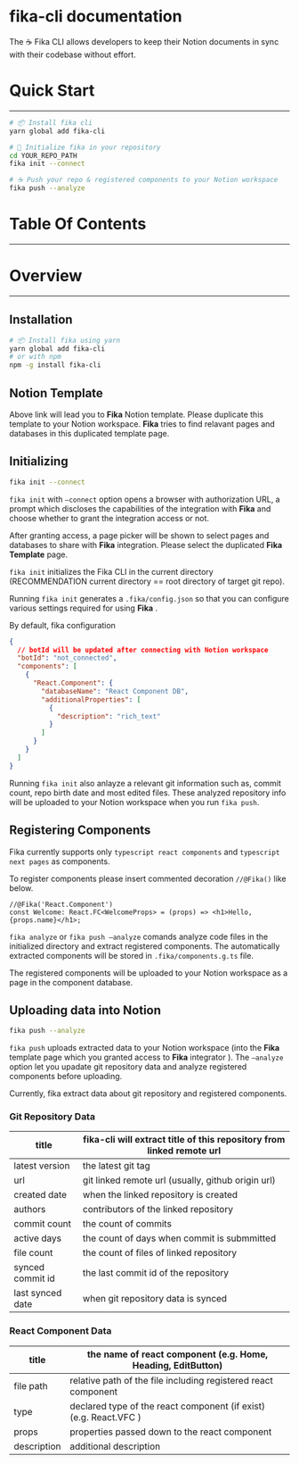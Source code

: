 # fika-cli documentation

The ☕ Fika CLI allows developers to keep their Notion documents in sync with their codebase without effort.

# Quick Start

---

```bash
# 📦 Install fika cli
yarn global add fika-cli

# 🚀 Initialize fika in your repository
cd YOUR_REPO_PATH
fika init --connect

# ☕ Push your repo & registered components to your Notion workspace
fika push --analyze
```

# Table Of Contents

---

# Overview

---

## Installation

```bash
# 📦 Install fika using yarn
yarn global add fika-cli
# or with npm
npm -g install fika-cli
```

## Notion Template

[](https://www.notion.so/templates/roadmap)

Above link will lead you to **Fika** Notion template. Please duplicate this template to your Notion workspace. **Fika** tries to find relavant pages and databases in this duplicated template page.

## **Initializing**

```bash
fika init --connect
```

`fika init` with `—connect` option opens a browser with authorization URL, a prompt which discloses the capabilities of the integration with **Fika** and choose whether to grant the integration access or not.

After granting access, a page picker will be shown to select pages and databases to share with **Fika** integration. Please select the duplicated **Fika Template** page.

`fika init` initializes the Fika CLI in the current directory (RECOMMENDATION current directory == root directory of target git repo).

Running `fika init` generates a `.fika/config.json` so that you can configure various settings required for using **Fika** .

By default, fika configuration

```json
{
  // botId will be updated after connecting with Notion workspace
  "botId": "not_connected",
  "components": [
    {
      "React.Component": {
        "databaseName": "React Component DB",
        "additionalProperties": [
          {
            "description": "rich_text"
          }
        ]
      }
    }
  ]
}
```

Running `fika init` also anlayze a relevant git information such as, commit count, repo birth date and most edited files. These analyzed repository info will be uploaded to your Notion workspace when you run `fika push`.

## Registering Components

Fika currently supports only `typescript react components` and `typescript next pages` as components.

To register components please insert commented decoration `//@Fika()` like below.

```tsx
//@Fika('React.Component')
const Welcome: React.FC<WelcomeProps> = (props) => <h1>Hello, {props.name}</h1>;
```

`fika analyze` or `fika push —analyze` comands analyze code files in the initialized directory and extract registered components. The automatically extracted components will be stored in `.fika/components.g.ts` file.

The registered components will be uploaded to your Notion workspace as a page in the component database.

## Uploading data into Notion

```bash
fika push --analyze
```

`fika push` uploads extracted data to your Notion workspace (into the **Fika** template page which you granted access to **Fika** integrator ). The `—analyze` option let you upadate git repository data and analyze registered components before uploading.

Currently, fika extract data about git repository and registered components.

### Git Repository Data

| title            | fika-cli will extract title of this repository from linked remote url |
| ---------------- | --------------------------------------------------------------------- |
| latest version   | the latest git tag                                                    |
| url              | git linked remote url (usually, github origin url)                    |
| created date     | when the linked repository is created                                 |
| authors          | contributors of the linked repository                                 |
| commit count     | the count of commits                                                  |
| active days      | the count of days when commit is submmitted                           |
| file count       | the count of files of linked repository                               |
| synced commit id | the last commit id of the repository                                  |
| last synced date | when git repository data is synced                                    |

### React Component Data

| title       | the name of react component (e.g. Home, Heading, EditButton)                 |
| ----------- | ---------------------------------------------------------------------------- |
| file path   | relative path of the file including registered react component               |
| type        | declared type of the react component (if exist) (e.g. React.VFC<HomeProps> ) |
| props       | properties passed down to the react component                                |
| description | additional description                                                       |

